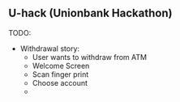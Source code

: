 ## U-hack (Unionbank Hackathon)

TODO:
- Withdrawal story: 
    - User wants to withdraw from ATM
    - Welcome Screen
    - Scan finger print
    - Choose account
    - 